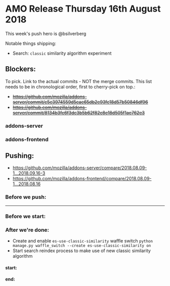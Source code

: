 
# AMO Release Thursday 16th August 2018

This week's push hero is @bsilverberg

Notable things shipping:
* Search: `classic` similarity algorithm experiment

## Blockers:

To pick.  Link to the actual commits - NOT the merge commits.  This list needs
to be in chronological order, first to cherry-pick on top.:

* ~~https://github.com/mozilla/addons-server/commit/c5e3974559d5cae65db2e93fc18d57b50846df96~~
* ~~https://github.com/mozilla/addons-server/commit/8134b3fc6f3dc3b5b62f82e8e18d505f1ae762e3~~

### addons-server

### addons-frontend

## Pushing:

* https://github.com/mozilla/addons-server/compare/2018.08.09-1...2018.09.16-3
* https://github.com/mozilla/addons-frontend/compare/2018.08.09-1...2018.08.16

### Before we push:

-------------------------------------------------------------------------------

### Before we start:


### After we're done:

* Create and enable `es-use-classic-similarity` waffle switch
  `python manage.py waffle_switch --create es-use-classic-similarity on`
* Start search reindex process to make use of new classic similarity algorithm

#### start: 
#### end: 
